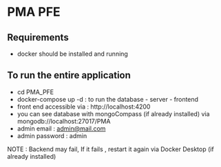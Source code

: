 # PMA PFE
## Requirements
- docker should be installed and running
 ## To run the entire application
 - cd PMA_PFE
 - docker-compose up -d : to run the database - server - frontend
 - front end accessible via : http://localhost:4200
 - you can see database with mongoCompass (if already installed) via mongodb://localhost:27017/PMA
 - admin email : admin@mail.com   
 - admin password : admin   

 NOTE : 
 Backend may fail, If it fails , restart it again via Docker Desktop (if already installed)
